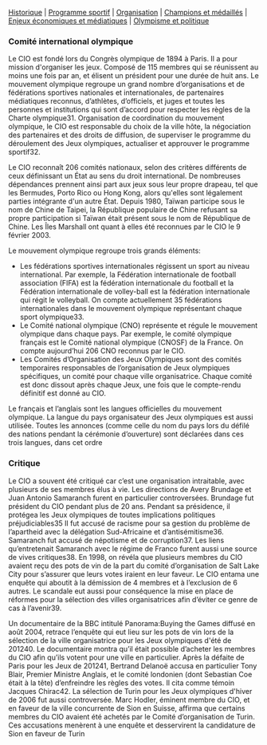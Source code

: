 [Historique](Historique.md) | [Programme sportif](Programme.md) | [Organisation](Organisation.md) | [Champions et médaillés](Champions.md) | [Enjeux économiques et médiatiques](Enjeux.md) | [Olympisme et politique](Politique.md)


### Comité international olympique

Le CIO est fondé lors du Congrès olympique de 1894 à Paris. Il a pour mission d'organiser les jeux. Composé de 115 membres qui se réunissent au moins une fois par an, et élisent un président pour une durée de huit ans. Le mouvement olympique regroupe un grand nombre d’organisations et de fédérations sportives nationales et internationales, de partenaires médiatiques reconnus, d’athlètes, d’officiels, et juges et toutes les personnes et institutions qui sont d’accord pour respecter les règles de la Charte olympique31. Organisation de coordination du mouvement olympique, le CIO est responsable du choix de la ville hôte, la négociation des partenaires et des droits de diffusion, de superviser le programme du déroulement des Jeux olympiques, actualiser et approuver le programme sportif32.

Le CIO reconnaît 206 comités nationaux, selon des critères différents de ceux définissant un État au sens du droit international. De nombreuses dépendances prennent ainsi part aux jeux sous leur propre drapeau, tel que les Bermudes, Porto Rico ou Hong Kong, alors qu'elles sont légalement parties intégrante d'un autre État. Depuis 1980, Taïwan participe sous le nom de Chine de Taipei, la République populaire de Chine refusant sa propre participation si Taïwan était présent sous le nom de République de Chine. Les Îles Marshall ont quant à elles été reconnues par le CIO le 9 février 2003.

Le mouvement olympique regroupe trois grands éléments:

- Les fédérations sportives internationales régissent un sport au niveau international. Par exemple, la Fédération internationale de football association (FIFA) est la fédération internationale du football et la Fédération internationale de volley-ball est la fédération internationale qui régit le volleyball. On compte actuellement 35 fédérations internationales dans le mouvement olympique représentant chaque sport olympique33.
- Le Comité national olympique (CNO) représente et régule le mouvement olympique dans chaque pays. Par exemple, le comité olympique français est le Comité national olympique (CNOSF) de la France. On compte aujourd’hui 206 CNO reconnus par le CIO.
- Les Comités d’Organisation des Jeux Olympiques sont des comités temporaires responsables de l’organisation de Jeux olympiques spécifiques, un comité pour chaque ville organisatrice. Chaque comité est donc dissout après chaque Jeux, une fois que le compte-rendu définitif est donné au CIO.

Le français et l’anglais sont les langues officielles du mouvement olympique. La langue du pays organisateur des Jeux olympiques est aussi utilisée. Toutes les annonces (comme celle du nom du pays lors du défilé des nations pendant la cérémonie d’ouverture) sont déclarées dans ces trois langues, dans cet ordre



### Critique

Le CIO a souvent été critiqué car c’est une organisation intraitable, avec plusieurs de ses membres élus à vie. Les directions de Avery Brundage et Juan Antonio Samaranch furent en particulier controversées. Brundage fut président du CIO pendant plus de 20 ans. Pendant sa présidence, il protégea les Jeux olympiques de toutes implications politiques préjudiciables35 Il fut accusé de racisme pour sa gestion du problème de l’apartheid avec la délégation Sud-Africaine et d’antisémitisme36. Samaranch fut accusé de népotisme et de corruption37. Les liens qu’entretenait Samaranch avec le régime de Franco furent aussi une source de vives critiques38. En 1998, on révéla que plusieurs membres du CIO avaient reçu des pots de vin de la part du comité d’organisation de Salt Lake City pour s’assurer que leurs votes iraient en leur faveur. Le CIO entama une enquête qui aboutit à la démission de 4 membres et à l’exclusion de 6 autres. Le scandale eut aussi pour conséquence la mise en place de réformes pour la sélection des villes organisatrices afin d’éviter ce genre de cas à l’avenir39.

Un documentaire de la BBC intitulé Panorama:Buying the Games diffusé en août 2004, retrace l’enquête qui eut lieu sur les pots de vin lors de la sélection de la ville organisatrice pour les Jeux olympiques d'été de 201240. Le documentaire montra qu’il était possible d’acheter les membres du CIO afin qu’ils votent pour une ville en particulier. Après la défaite de Paris pour les Jeux de 201241, Bertrand Delanoë accusa en particulier Tony Blair, Premier Ministre Anglais, et le comité londonien (dont Sebastian Coe était à la tête) d’enfreindre les règles des votes. Il cita comme témoin Jacques Chirac42. La sélection de Turin pour les Jeux olympiques d'hiver de 2006 fut aussi controversée. Marc Hodler, éminent membre du CIO, et en faveur de la ville concurrente de Sion en Suisse, affirma que certains membres du CIO avaient été achetés par le Comité d’organisation de Turin. Ces accusations menèrent à une enquête et desservirent la candidature de Sion en faveur de Turin


